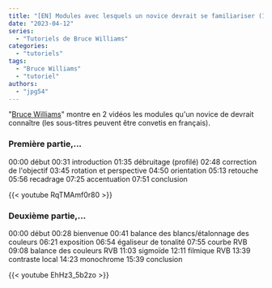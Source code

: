 ```yaml
---
title: "[EN] Modules avec lesquels un novice devrait se familiariser (1ère et 2ème partie)"
date: "2023-04-12"
series:
  - "Tutoriels de Bruce Williams"
categories: 
  - "tutoriels"
tags: 
  - "Bruce Williams"
  - "tutoriel"
authors:
  - "jpg54"  
---
```

"[Bruce Williams](https://www.youtube.com/@olivierparlephoto)" montre en 2 vidéos les modules qu'un novice de devrait connaître (les sous-titres peuvent être 
convetis en français).

<!-- more -->

### Première partie,...
00:00 début
00:31 introduction 
01:35 débruitage (profilé) 
02:48 correction de l'objectif 
03:45 rotation et perspective 
04:50 orientation 
05:13 retouche
05:56 recadrage 
07:25 accentuation 
07:51 conclusion

{{< youtube RqTMAmf0r80 >}}

### Deuxième partie,...
00:00 début
00:28 bienvenue 
00:41 balance des blancs/étalonnage des couleurs
06:21 exposition 
06:54 égaliseur de tonalité 
07:55 courbe RVB 
09:08 balance des couleurs RVB 
11:03 sigmoïde 
12:11 filmique RVB 
13:39 contraste local 
14:23 monochrome 
15:39 conclusion

{{< youtube EhHz3_5b2zo >}}

